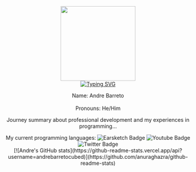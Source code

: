<div id="header" align="center">
  <img src="https://i.imgur.com/DQtEKwl.png" width="200"/>
</div>

<div id="intro" align="center">
<a href="https://git.io/typing-svg"><img src="https://readme-typing-svg.demolab.com?font=Fira+Code&pause=1000&random=false&width=500&lines=Hello!+%F0%9F%91%8B+Allow+me+to+introduce+myself!" alt="Typing SVG" /></a>

<p>
  Name: Andre Barreto <br></br>
  Pronouns: He/Him

  Journey summary about professional development and my experiences in programming...
</p>
</div>

<div id="badges" align="center">
  My current programming languages:
  <img src="https://img.shields.io/badge/EarSketch-purple?style=for-the-badge&logo=data%3Aimage%2Fpng%3Bbase64%2CiVBORw0KGgoAAAANSUhEUgAAAGQAAAAyCAYAAACqNX6%2BAAAGtUlEQVR42u2be0xTVxjAi4gPoE%2FaQnn0XaC0tFAo5VFayqMKyKsI4uRNNXMRsiVLbJf5SNDh5nvJNjI3NjXbH44sUxIyHLiNuChmmWEZmRETt5htaha3xSjGB%2Bw7zT1Y94c8JHJPd7%2BkIV%2B499zvO79zvvOd79zLYjHCCCM0kjZ3myDVlLI7OkbyuynNZKCjjWqNep9UJv0%2Bx5qz%2FujRj4MDEsSJz04EAQAPX8CbCA1bOYV%2BSbqkLjraKomO%2BgXbKJFEXS1yFuUEFAyPZ2uIQiHvm3YyOuqqc1VR5clTJ2k5%2Brbv2MZPSzft5PF595C9bE74I6PR4A4YIEqV4hMMQ61Rnerc1bmcBLsrKivUkVHim8jucHbYZIbFXEo8jOycbFtYeKgPBqwbFw4cPLCUJPtLSkvUXB7HN1MihIIbHq9nBdFAIDyNUCNsKj%2FfoSPRB41G%2FQae4dqkxM3EwihyFsYiEMgRcaToHKl%2BuKpdQvDjIfJDJBb%2BSCyQ%2BARNvd%2Fa0UHyTBeKIi7itaSjo51DpBNx0thuDESfrMskGUhsXMwH2BdjisFM6KgSfomdKF1TIluodt%2FrfpfT09MT9lw3i2qVB%2Fsik0vJzLZiYqPPYyeysjMFC9FmWXlZJGQ7dyGW39r80ovs5%2BULpL9u7IvNlusmHkiONXtBgOj1Ogtu05xh1iwGkFyb9f8LpKKyPEoqi%2FvWYEz2MkBoAIQv4Pk6AjrkAQNkEYDUrV8XDrv7xsqqCt%2F1cK%2Bbqn9NMUAWAYhSpThKVVkHGCALLCKxaBrI9u3b%2BLOE2I%2Buh1B1nk5AErUJrY%2F3VHoygQgi%2BL9SnXtnDrOKlkDiEzQ2%2FFxIMt4iDkb1WleMXx1rmHQgTc2NXDYn3FfPiowUjxIHRKlS9uCOS0sz1ZIOBAnMDF%2FlAR0nwJroIALE2NhYUIbF%2FCo%2BA4HFcKy3t3dJIABx5Oclwix5gJ4N4fivqqpKE21B5DnsblNa6v7YuJgruMMgVN1YW1Mtfdp9jY0N4jxHXllX1xtL5wukvKJMs2q1sxC3uXGTW2jPs5d17uoMQbrX61kOz6hobWvhIf3y5ctB%2BQX5zipXpRzfU7qmNGN18aq0mfy0ZGY0cbjsR%2Bj58HcSssKvLZYMb1n5mtW0AhIhFEzhjkKzI9mgP97S0syb6T6xWPQDdfDjmQ%2BQa9euBcO1t5Gekmp0UCnqOaRr4tU7ka5SKw9Rs9WXSoNtFdTZxp9ILy4plqOyOoz%2BSehwyUw2A%2Fx0uUL%2BM7YD%2FWAg9tMKiFAUMeVvYGRU5B8wawpnuk%2BhlH8KHTqZakqpRDp06is8PhcB2of0zCxLFvz%2FgVwh%2BwbptetqhDDz%2FgZA19s72kOp2P4TDIh7ENcTqN39ONVJR5AObfVTdp2nrndTYWeKSkC4AOsWLNY3G5san1qw3H9gf5AxxbCby%2BPc9%2FdXJpfSC8ix48cEDY31BghbndChd6m3NR6mm9NnLFUPDg4%2B0QmnT5%2FmPKkPhI2PjwdhfWhoaNnw8HAI1kdHR4MHBgZW%2BpVb5gTEZ8PQ4LIzZ86EzGLj%2BhGGEB0juWK15mzweLcq%2Bvr62LRdT2pqa7QA5Q4Vev6pb6gPf57Pnw%2BQ2Uhauqkcw4iTxp7du3cvOS88wM52MzYeYrknEIBAqByjZv79kpJiCYsk2bJlSyibw%2FaliLC%2BjNEJCKxbrdRrPY9m2yZkYdLH2aP4KyJLJ%2BDwJeQALIAPR0ZGgukCBEKqCJKEYZ1et3MOpZMSDEShVLxOJBDIhKaLiy9sWC%2BgC5D5CACcrvZCaswc4c6tbKPoRXU0SKHbFgoIc2L4DDJ8dnjJ4bcPRWOdAbLIQP4rDBAGCAOEATK7LOs77ESyQU80EEjh%2FbIsSxOpQE5hJ4qchQkkA1FrVJ3YF5Va6SQSiEwunf6uIlGb6CQZCAyuz7EvmVkWLZFAknRaJ3YCNlYHF8sOGN2HqQOzgWcIWb%2BhNnh87kRPz4dLiQTS0toc6v85WPf73SGLYYf3Nc%2BK%2FAJH1cZNG%2Fnzud%2BeZ8%2F2%2B2C1n0WySGVxR%2Fy%2BEWknzX50DhMdIxmZfmEj3UT2J9KuapcIn41wuOwJqzXHSJL9Wm3iNr8zkCFWIAgsgrXovJo6sJqw59mq6G7znjf3LNfpk97Bb8%2BIxMKbtetqxKxAkdxc61p8tIuchAzsQmFRQQFNB5AXAFz3O6q9VFdXF8sKNGloqJcqVYov8GzRxGtepqOdIrHoIpWI3DamGHZ07elaxgpkaW1rlZszzLtqaukZAmz2XJfNltsMYSuMxQgjjNBI%2FgUjK%2FiNZjagBQAAAABJRU5ErkJggg%3D%3D" alt="Earsketch Badge"/>
  <img src="https://img.shields.io/badge/ChatGPT-green?style=for-the-badge&logo=openai&logoColor=white" alt="Youtube Badge"/>
  <img src="https://img.shields.io/badge/Twitter-blue?style=for-the-badge&logo=twitter&logoColor=white" alt="Twitter Badge"/>
</div>

<div id="projects" align="left">

</div>

<div id="stats" align="center">
[![Andre's GitHub stats](https://github-readme-stats.vercel.app/api?username=andrebarretocubed)](https://github.com/anuraghazra/github-readme-stats)
</div>
<!--
**andrebarretocubed/andrebarretocubed** is a ✨ _special_ ✨ repository because its `README.md` (this file) appears on your GitHub profile.

Here are some ideas to get you started:

- 🔭 I’m currently working on ...
- 🌱 I’m currently learning ...
- 👯 I’m looking to collaborate on ...
- 🤔 I’m looking for help with ...
- 💬 Ask me about ...
- 📫 How to reach me: ...
- 😄 Pronouns: ...
- ⚡ Fun fact: ...
-->



